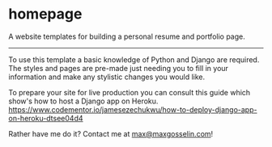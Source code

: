 # homepage
A website templates for building a personal resume and portfolio page.

----

To use this template a basic knowledge of Python and Django are required. The styles and pages are pre-made just needing you to fill in your information and make any stylistic changes you would like.

To prepare your site for live production you can consult this guide which show's how to host a Django app on Heroku. https://www.codementor.io/jamesezechukwu/how-to-deploy-django-app-on-heroku-dtsee04d4

Rather have me do it? Contact me at max@maxgosselin.com!
